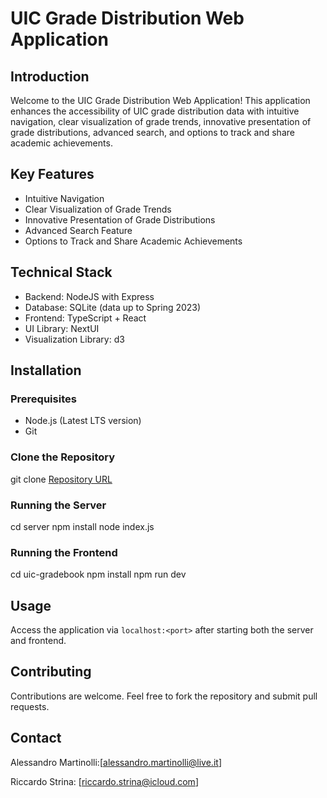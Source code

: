 # UIC Grade Distribution Web Application

## Introduction

Welcome to the UIC Grade Distribution Web Application! This application enhances the accessibility of UIC grade distribution data with intuitive navigation, clear visualization of grade trends, innovative presentation of grade distributions, advanced search, and options to track and share academic achievements.

## Key Features

- Intuitive Navigation
- Clear Visualization of Grade Trends
- Innovative Presentation of Grade Distributions
- Advanced Search Feature
- Options to Track and Share Academic Achievements

## Technical Stack

- Backend: NodeJS with Express
- Database: SQLite (data up to Spring 2023)
- Frontend: TypeScript + React
- UI Library: NextUI
- Visualization Library: d3

## Installation

### Prerequisites

- Node.js (Latest LTS version)
- Git

### Clone the Repository

git clone [Repository URL](https://github.com/Al3ssandro-create/CS-422-Project)

### Running the Server

cd server
npm install
node index.js

### Running the Frontend

cd uic-gradebook
npm install
npm run dev

## Usage

Access the application via `localhost:<port>` after starting both the server and frontend.

## Contributing

Contributions are welcome. Feel free to fork the repository and submit pull requests.

## Contact

Alessandro Martinolli:[alessandro.martinolli@live.it]

Riccardo Strina: [riccardo.strina@icloud.com]

